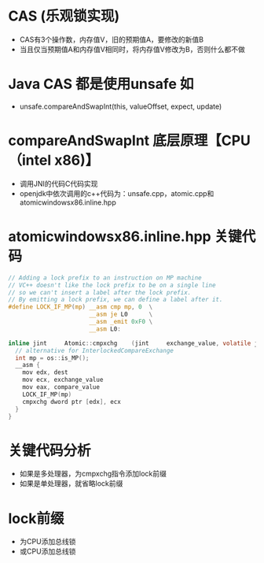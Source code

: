 # CAS (乐观锁实现)
- CAS有3个操作数，内存值V，旧的预期值A，要修改的新值B
- 当且仅当预期值A和内存值V相同时，将内存值V修改为B，否则什么都不做

# Java CAS 都是使用unsafe 如
- unsafe.compareAndSwapInt(this, valueOffset, expect, update)

# compareAndSwapInt 底层原理【CPU（intel x86)】
- 调用JNI的代码C代码实现
- openjdk中依次调用的c++代码为：unsafe.cpp，atomic.cpp和atomicwindowsx86.inline.hpp

# atomicwindowsx86.inline.hpp 关键代码
```c
// Adding a lock prefix to an instruction on MP machine
// VC++ doesn't like the lock prefix to be on a single line
// so we can't insert a label after the lock prefix.
// By emitting a lock prefix, we can define a label after it.
#define LOCK_IF_MP(mp) __asm cmp mp, 0  \
                       __asm je L0      \
                       __asm _emit 0xF0 \
                       __asm L0:

inline jint     Atomic::cmpxchg    (jint     exchange_value, volatile jint*     dest, jint     compare_value) {
  // alternative for InterlockedCompareExchange
  int mp = os::is_MP();
  __asm {
    mov edx, dest
    mov ecx, exchange_value
    mov eax, compare_value
    LOCK_IF_MP(mp)
    cmpxchg dword ptr [edx], ecx
  }
}

```
# 关键代码分析
- 如果是多处理器，为cmpxchg指令添加lock前缀
- 如果是单处理器，就省略lock前缀

# lock前缀 
- 为CPU添加总线锁
- 或CPU添加总线锁




